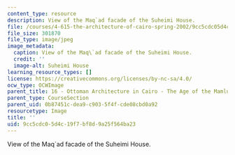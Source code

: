 ```yaml
---
content_type: resource
description: View of the Maq`ad facade of the Suheimi House.
file: /courses/4-615-the-architecture-of-cairo-spring-2002/9cc5cdc05d4c19f7bf8d9a25f564ba23_1151.jpeg
file_size: 301870
file_type: image/jpeg
image_metadata:
  caption: View of the Maq\`ad facade of the Suheimi House.
  credit: ''
  image-alt: Suheimi House
learning_resource_types: []
license: https://creativecommons.org/licenses/by-nc-sa/4.0/
ocw_type: OCWImage
parent_title: 16 - Ottoman Architecture in Cairo - The Age of the Mamluk Beys
parent_type: CourseSection
parent_uid: 0b87451c-dea9-c903-5f4f-cde08cbd0a92
resourcetype: Image
title: ''
uid: 9cc5cdc0-5d4c-19f7-bf8d-9a25f564ba23
---
```

View of the Maq`ad facade of the Suheimi House.